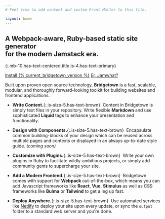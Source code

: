 ```yaml
---
# Feel free to add content and custom Front Matter to this file.

layout: home
---
```


## A Webpack-aware, Ruby-based static site generator <br/>for the modern Jamstack era.
{:.mb-10.has-text-centered.title.is-4.has-text-primary}

<div class="buttons is-centered mb-10">
  <a href="/docs/" class="button is-info is-large has-mixed-case">Install {% current_bridgetown_version %}</a>
  <a href="/docs/jamstack/" class="button is-warning is-large has-mixed-case">Er, Jamwhat?</a>
</div>

Built upon proven open source technology, **Bridgetown** is a fast, scalable, modular, and thoroughly forward-looking toolkit for building websites and frontend applications.

* **Write Content.**{:.is-size-5.has-text-brown} &nbsp;Content in Bridgetown is simply text files in your repository. Write flexible **Markdown** and use sophisticated **Liquid** tags to enhance your presentation and functionality.

* **Design with Components.**{:.is-size-5.has-text-brown} &nbsp;Encapsulate common building-blocks of your design which can be reused across multiple pages and contexts or displayed in an always up-to-date style guide. _(coming soon)_

* **Customize with Plugins.**{:.is-size-5.has-text-brown} &nbsp;Write your own plugins in Ruby to facilitate wildly-ambitious projects, or simply add community gems to supercharge your site.

* **Add a Modern Frontend.**{:.is-size-5.has-text-brown} &nbsp;Bridgetown comes with support for **Webpack** out-of-the-box, which means you can add Javascript frameworks like **React**, **Vue**, **Stimulus** as well as CSS frameworks like **Bulma** or **Tailwind** to get a leg up fast.

* **Deploy Anywhere.**{:.is-size-5.has-text-brown} &nbsp;Use automated services like [Netlify](https://www.netlify.com) to deploy your site upon every update, or sync the `output` folder to a standard web server and you're done.
